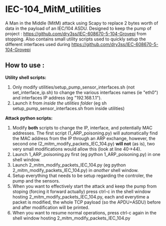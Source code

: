 # IEC-104_MitM_utilities
A Man in the Middle (MitM) attack using Scapy to replace 2 bytes worth of data in the payload of an IEC/104 ASDU.
Designed to keep the pump of project : https://github.com/dry3ss/IEC-608670-5-104-Grovepi from stopping.
Also contains small utility scripts used to quickly setup the different interfaces used during https://github.com/dry3ss/IEC-608670-5-104-Grovepi

## How to use :

**Utility shell scripts:**
1. Only modify utilities/setup_pump_sensor_interfaces.sh (not set_interface_ip.sh) to change the various interfaces names (ie "eth0") and interfaces IP address (eg "192.168.1.1").
2. Launch it from *inside the utilities folder* (eg sh setup_pump_sensor_interfaces.sh from inside utilities)

**Attack python scripts:**
1. Modify **both** scripts to change the IP, interface, and potentially MAC addresses. The first script (1_ARP_poisoning.py) will automatically find the MAC address from the IP through an ARP exchange, however, the second one (2_mitm_modify_packets_IEC_104.py) **will not** (as is), two very small modifications would allow this (look at line 40->44). 
2. Launch 1_ARP_poisoning.py first (eg python 1_ARP_poisoning.py) in one shell window.
3. Launch 2_mitm_modify_packets_IEC_104.py (eg python 2_mitm_modify_packets_IEC_104.py) in *another* shell window.
4. Setup everything that needs to be setup regarding the controler, the pump and the sensors.
5. When you want to effectively start the attack and keep the pump from stoping (forcing it forward actually) press ctrl-c in the shell window hosting 2_mitm_modify_packets_IEC_104.py, each and everytime a packet is modified, the whole TCP payload (so the APDU+ASDU) before and after modification will be printed.
6. When you want to resume normal operations, press ctrl-c again in the shell window hosting 2_mitm_modify_packets_IEC_104.py


